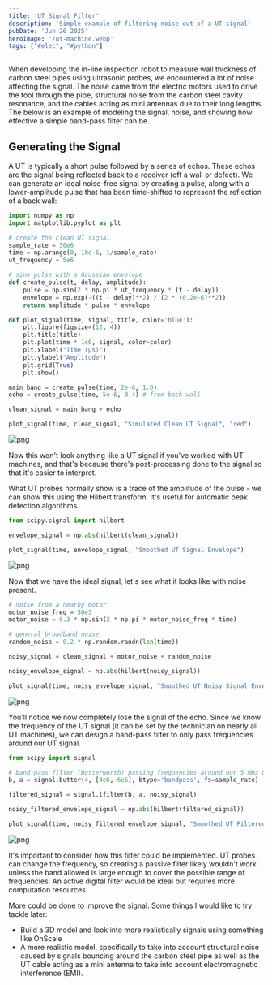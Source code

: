 ```yaml
---
title: 'UT Signal Filter'
description: 'Simple example of filtering noise out of a UT signal'
pubDate: 'Jun 26 2025'
heroImage: '/ut-machine.webp'
tags: ["#elec", "#python"]
---
```


When developing the in-line inspection robot to measure wall thickness of carbon steel pipes using ultrasonic probes, we encountered a lot of noise affecting the signal. The noise came from the electric motors used to drive the tool through the pipe, structural noise from the carbon steel cavity resonance, and the cables acting as mini antennas due to their long lengths. The below is an example of modeling the signal, noise, and showing how effective a simple band-pass filter can be.

## Generating the Signal

A UT is typically a short pulse followed by a series of echos. These echos are the signal being reflected back to a receiver (off a wall or defect). We can generate an ideal noise-free signal by creating a pulse, along with a lower-amplitude pulse that has been time-shifted to represent the reflection of a back wall:


```python
import numpy as np
import matplotlib.pyplot as plt

# create the clean UT signal 
sample_rate = 50e6
time = np.arange(0, 10e-6, 1/sample_rate)
ut_frequency = 5e6

# sine pulse with a Gaussian envelope
def create_pulse(t, delay, amplitude):
    pulse = np.sin(2 * np.pi * ut_frequency * (t - delay))
    envelope = np.exp(-((t - delay)**2) / (2 * (0.2e-6)**2))
    return amplitude * pulse * envelope

def plot_signal(time, signal, title, color='blue'):
    plt.figure(figsize=(12, 4))
    plt.title(title)
    plt.plot(time * 1e6, signal, color=color)
    plt.xlabel("Time (μs)")
    plt.ylabel("Amplitude")
    plt.grid(True)
    plt.show()

main_bang = create_pulse(time, 2e-6, 1.0)
echo = create_pulse(time, 5e-6, 0.4) # from back wall

clean_signal = main_bang + echo

plot_signal(time, clean_signal, "Simulated Clean UT Signal", "red")
```


    
![png](/ut-signal-filter/output_1_0.png)
    


Now this won't look anything like a UT signal if you've worked with UT machines, and that's because there's post-processing done to the signal so that it's easier to interpret.

What UT probes normally show is a trace of the amplitude of the pulse - we can show this using the Hilbert transform. It's useful for automatic peak detection algorithms.


```python
from scipy.signal import hilbert

envelope_signal = np.abs(hilbert(clean_signal))

plot_signal(time, envelope_signal, "Smoothed UT Signal Envelope")
```


    
![png](/ut-signal-filter/output_3_0.png)
    


Now that we have the ideal signal, let's see what it looks like with noise present.


```python
# noise from a nearby motor
motor_noise_freq = 50e3
motor_noise = 0.3 * np.sin(2 * np.pi * motor_noise_freq * time)

# general broadband noise
random_noise = 0.2 * np.random.randn(len(time))

noisy_signal = clean_signal + motor_noise + random_noise

noisy_envelope_signal = np.abs(hilbert(noisy_signal))

plot_signal(time, noisy_envelope_signal, "Smoothed UT Noisy Signal Envelope")
```


    
![png](/ut-signal-filter/output_5_0.png)
    


You'll notice we now completely lose the signal of the echo. Since we know the frequency of the UT signal (it can be set by the technician on nearly all UT machines), we can design a band-pass filter to only pass frequencies around our UT signal.


```python
from scipy import signal

# band-pass filter (Butterworth) passing frequencies around our 5 MHz UT signal
b, a = signal.butter(4, [4e6, 6e6], btype='bandpass', fs=sample_rate)

filtered_signal = signal.lfilter(b, a, noisy_signal)

noisy_filtered_envelope_signal = np.abs(hilbert(filtered_signal))

plot_signal(time, noisy_filtered_envelope_signal, "Smoothed UT Filtered Signal Envelope")
```


    
![png](/ut-signal-filter/output_7_0.png)
    


It's important to consider how this filter could be implemented. UT probes can change the frequency, so creating a passive filter likely wouldn't work unless the band allowed is large enough to cover the possible range of frequencies. An active digital filter would be ideal but requires more computation resources. 

More could be done to improve the signal. Some things I would like to try tackle later:

- Build a 3D model and look into more realistically signals using something like OnScale
- A more realistic model, specifically to take into account structural noise caused by signals bouncing around the carbon steel pipe as well as the UT cable acting as a mini antenna to take into account electromagnetic interference (EMI).

